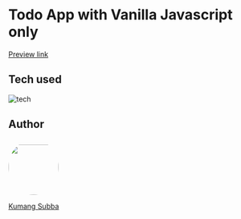 # Todo App with Vanilla Javascript only
<a href="https://radiant-dragon-9b6f77.netlify.app/">Preview link</a>

## Tech used
![tech](https://skillicons.dev/icons?i=html,css,js)

## Author
<a href=https://github.com/kumang-subba>
  <img src=https://avatars.githubusercontent.com/kumang-subba?v=4 width="100;"  style="border-radius:50%;align-items:center;justify-content:center;overflow:hidden;padding-top:10px"/>
  <br />
  <p style="font-size:14px">Kumang Subba</p>
</a>
